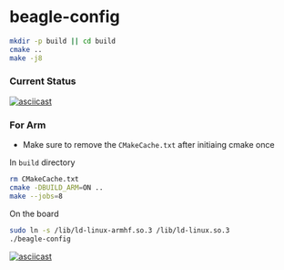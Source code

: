 # beagle-config

```bash
mkdir -p build || cd build
cmake ..
make -j8
```

### Current Status
[![asciicast](https://asciinema.org/a/QhBR4ByTSmMg9Pl4j38LuoCh9.svg)](https://asciinema.org/a/QhBR4ByTSmMg9Pl4j38LuoCh9)

### For Arm

* Make sure to remove the `CMakeCache.txt` after initiaing cmake once

In `build` directory

```sh
rm CMakeCache.txt
cmake -DBUILD_ARM=ON ..  
make --jobs=8
```


On the board
```sh
sudo ln -s /lib/ld-linux-armhf.so.3 /lib/ld-linux.so.3
./beagle-config
```

[![asciicast](https://asciinema.org/a/QkZqUxBLt5kj3iyKz1ToKwedj.svg)](https://asciinema.org/a/QkZqUxBLt5kj3iyKz1ToKwedj)